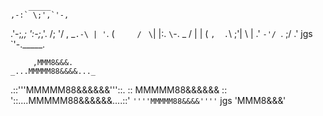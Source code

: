         _____
    ,-:` \;',`'-, 
  .'-;_,;  ':-;_,'.
 /;   '/    ,  _`.-\
| '`. (`     /` ` \`|
|:.  `\`-.   \_   / |
|     (   `,  .`\ ;'|
 \     | .'     `-'/
  `.   ;/        .'
jgs `'-._____. 

         ,MMM8&&&.
    _...MMMMM88&&&&..._
 .::'''MMMMM88&&&&&&'''::.
::     MMMMM88&&&&&&     ::
'::....MMMMM88&&&&&&....::'
   `''''MMMMM88&&&&''''`
   jgs   'MMM8&&&'